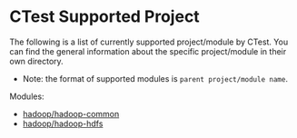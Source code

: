 # CTest Supported Project
The following is a list of currently supported project/module by CTest. You can find the general information about the specific project/module in their own directory.
- Note: the format of supported modules is `parent project/module name`.

Modules:
- [hadoop/hadoop-common](./hadoop-common/README.md)
- [hadoop/hadoop-hdfs](./hadoop-hdfs/README.md)